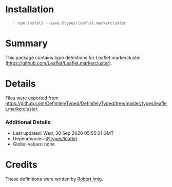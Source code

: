 # Installation
> `npm install --save @types/leaflet.markercluster`

# Summary
This package contains type definitions for Leaflet.markercluster (https://github.com/Leaflet/Leaflet.markercluster).

# Details
Files were exported from https://github.com/DefinitelyTyped/DefinitelyTyped/tree/master/types/leaflet.markercluster.

### Additional Details
 * Last updated: Wed, 30 Sep 2020 05:55:21 GMT
 * Dependencies: [@types/leaflet](https://npmjs.com/package/@types/leaflet)
 * Global values: none

# Credits
These definitions were written by [Robert Imig](https://github.com/rimig).
